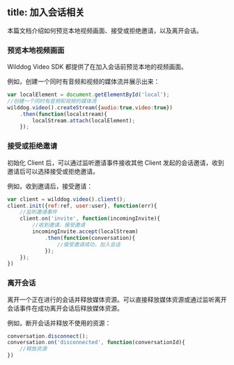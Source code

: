 ﻿title: 加入会话相关
---

本篇文档介绍如何预览本地视频画面、接受或拒绝邀请，以及离开会话。

### 预览本地视频画面

Wilddog Video SDK 都提供了在加入会话前预览本地的视频画面。 

例如，创建一个同时有音频和视频的媒体流并展示出来：

```javascript
var localElement = document.getElementById('local'); 
//创建一个同时有音频和视频的媒体流
wilddog.video().createStream({audio:true,video:true})
    .then(function(localstream){
        localStream.attach(localElement);
    });
```

### 接受或拒绝邀请

初始化 Client 后，可以通过监听邀请事件接收其他 Client 发起的会话邀请，收到邀请后可以选择接受或拒绝邀请。

例如，收到邀请后，接受邀请：

```javascript
var client = wilddog.video().client();
client.init({ref:ref, user:user}, function(err){
    //监听邀请事件
    client.on('invite', function(incomingInvite){
        //收到邀请，接受邀请
        incomingInvite.accept(localStream)
            .then(function(conversation){
                //接受邀请成功，加入会话
            });
    });
})
```

### 离开会话

离开一个正在进行的会话并释放媒体资源。可以直接释放媒体资源或通过监听离开会话事件在成功离开会话后释放媒体资源。

例如，断开会话并释放不使用的资源：

```javascript
conversation.disconnect();
conversation.on('disconnected', function(conversationId){
    //释放资源
})
```
